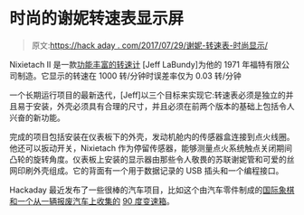 # 时尚的谢妮转速表显示屏

> 原文:[https://hack aday . com/2017/07/29/谢妮-转速表-时尚显示/](https://hackaday.com/2017/07/29/nixie-tachometer-displays-in-style/)

Nixietach II 是一款[功能丰富的转速计](http://labundy.com/nixietach_II/nixietach_II.html) [Jeff LaBundy]为他的 1971 年福特有限公司制造。它显示的转速在 1000 转/分钟时误差率仅为 0.03 转/分钟

一个长期运行项目的最新迭代，[Jeff]以三个目标来实现它:转速表必须是独立的并且易于安装，外壳必须具有合理的尺寸，并且必须在前两个版本的基础上包括令人兴奋的新功能。

完成的项目包括安装在仪表板下的外壳，发动机舱内的传感器盒连接到点火线圈。他还可以扳动开关，Nixietach 作为停留传感器，能够测量点火系统触点关闭期间凸轮的旋转角度。仪表板上安装的显示器由那些令人敬畏的苏联谢妮管和可爱的丝网印刷外壳组成。它的背面有一个用于数据记录的 USB 插头和一个编程接口。

Hackaday 最近发布了一些很棒的汽车项目，比如这个由汽车零件制成的[国际象棋和一个从一辆报废汽车上收集的](http://hackaday.com/2017/05/29/chess-set-from-car-parts/) [90 度变速箱](http://hackaday.com/2017/06/15/hacked-car-axle-yields-custom-90-gearbox/)。